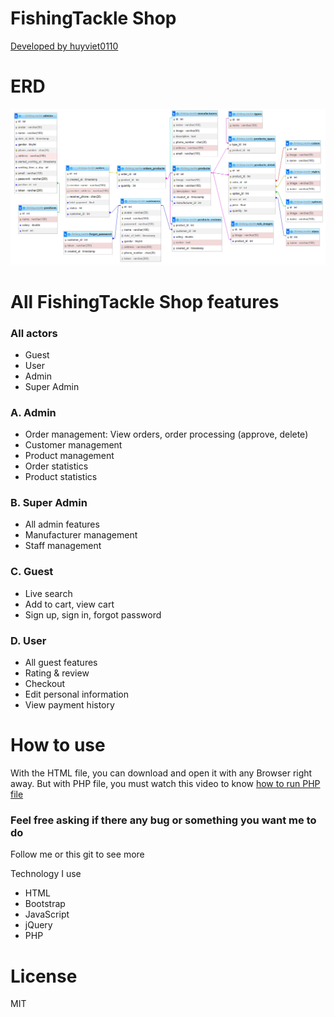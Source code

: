 # FishingTackle Shop

[Developed by huyviet0110](https://www.linkedin.com/in/huy-nguyễn-733a23246)

# ERD
![ERD](DB/ERD.png)

# All FishingTackle Shop features

### All actors
- Guest
- User
- Admin
- Super Admin

### A. Admin
- Order management: View orders, order processing (approve, delete)
- Customer management
- Product management
- Order statistics
- Product statistics

### B. Super Admin
- All admin features
- Manufacturer management
- Staff management

### C. Guest
- Live search
- Add to cart, view cart
- Sign up, sign in, forgot password

### D. User
- All guest features
- Rating & review
- Checkout
- Edit personal information
- View payment history

# How to use

With the HTML file, you can download and open it with any Browser right away. But with PHP file, you must watch this video to know [how to run PHP file](https://www.facebook.com/groups/j2team.community/permalink/709597696039020/)


### Feel free asking if there any bug or something you want me to do

Follow me or this git to see more

Technology I use

* HTML
* Bootstrap
* JavaScript
* jQuery
* PHP

# License

MIT
